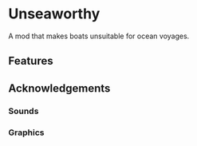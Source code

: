 # Unseaworthy

A mod that makes boats unsuitable for ocean voyages.

## Features
## Acknowledgements
### Sounds
### Graphics